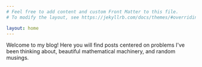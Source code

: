 ```yaml
---
# Feel free to add content and custom Front Matter to this file.
# To modify the layout, see https://jekyllrb.com/docs/themes/#overriding-theme-defaults

layout: home
---
```


Welcome to my blog! Here you will find posts centered on problems I've been thinking about, beautiful mathematical machinery, and random musings.
